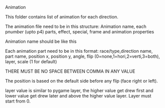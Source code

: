 Animation

This folder contains list of animation for each direction.

The animation file need to be in this structure:
Animation name, each p*number* (upto p4) parts, effect, special, frame and animation properties

Animation name should be like this

Each animation part need to be in this format:
race/type,direction name, part name, position x, position y, angle, flip (0=none,1=hori,2=verti,3=both), layer, scale (1
for default)

THERE MUST BE NO SPACE BETWEEN COMMA IN ANY VALUE

The position is based on the default side before any flip (face right or left).

layer value is similar to pygame layer, the higher value get drew first and lower value get drew later and above the higher value layer. Layer must start from 0.
